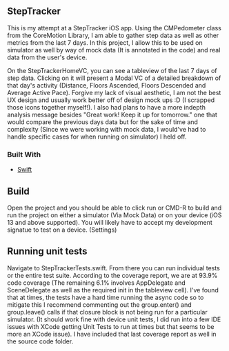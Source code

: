 <!-- ABOUT THE PROJECT -->
## StepTracker

This is my attempt at a StepTracker iOS app. Using the CMPedometer class from the CoreMotion Library, I am able to gather step data as well as other metrics from the last 7 days. In this project, I allow this to be used on simulator as well by way of mock data (It is annotated in the code) and real data from the user's device.

On the StepTrackerHomeVC, you can see a tableview of the last 7 days of step data. Clicking on it will present a Modal VC of a detailed breakdown of that day's activity (Distance, Floors Ascended, Floors Descended and Average Active Pace). Forgive my lack of visual aesthetic, I am not the best UX design and usually work better off of design mock ups :D (I scrapped those icons together myself!). I also had plans to have a more indepth analysis message besides "Great work! Keep it up for tomorrow." one that would compare the previous days data but for the sake of time and complexity (Since we were working with mock data, I would've had to handle specific cases for when running on simulator) I held off.

### Built With

* [Swift](https://www.swift.org/)

## Build

Open the project and you should be able to click run or CMD-R to build and run the project on either a simulator (Via Mock Data) or on your device (iOS 13 and above supported). You will likely have to accept my development signatue to test on a device. (Settings)

## Running unit tests

Navigate to StepTrackerTests.swift. From there you can run individual tests or the entire test suite. According to the coverage report, we are at 93.9% code coverage (The remaining 6.1% involves AppDelegate and SceneDelegate as well as the required init in the tableview cell). I've found that at times, the tests have a hard time running the async code so to mitigate this I recommend commenting out the group.enter() and group.leave() calls if that closure block is not being run for a particular simulator. (It should work fine with device unit tests, I did run into a few IDE issues with XCode getting Unit Tests to run at times but that seems to be more an XCode issue). I have included that last coverage report as well in the source code folder.
